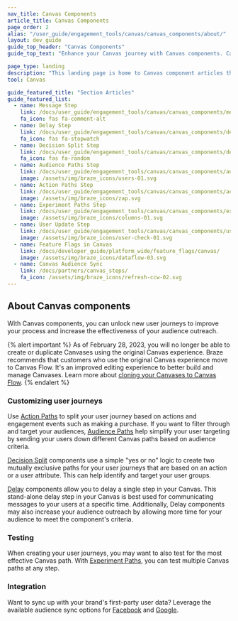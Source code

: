 ```yaml
---
nav_title: Canvas Components
article_title: Canvas Components
page_order: 2
alias: "/user_guide/engagement_tools/canvas/canvas_components/about/"
layout: dev_guide
guide_top_header: "Canvas Components"
guide_top_text: "Enhance your Canvas journey with Canvas components. Canvas components can be used to simplify the process of determining the effectiveness of your Canvas by replacing excessive full steps with just one. Components in Canvas refer to the personalized user journey in your Canvas branches."

page_type: landing
description: "This landing page is home to Canvas component articles that will help you create more advanced Canvases. Some of these components include the message step, delay step, decision split step, and more."
tool: Canvas

guide_featured_title: "Section Articles"
guide_featured_list:
  - name: Message Step
    link: /docs/user_guide/engagement_tools/canvas/canvas_components/message_step/
    fa_icon: fas fa-comment-alt
  - name: Delay Step
    link: /docs/user_guide/engagement_tools/canvas/canvas_components/delay_step/
    fa_icon: fas fa-stopwatch
  - name: Decision Split Step
    link: /docs/user_guide/engagement_tools/canvas/canvas_components/decision_split/
    fa_icon: fas fa-random
  - name: Audience Paths Step
    link: /docs/user_guide/engagement_tools/canvas/canvas_components/audience_paths/
    image: /assets/img/braze_icons/users-01.svg 
  - name: Action Paths Step  
    link: /docs/user_guide/engagement_tools/canvas/canvas_components/action_paths/
    image: /assets/img/braze_icons/zap.svg
  - name: Experiment Paths Step
    link: /docs/user_guide/engagement_tools/canvas/canvas_components/experiment_step/
    image: /assets/img/braze_icons/columns-01.svg
  - name: User Update Step
    link: /docs/user_guide/engagement_tools/canvas/canvas_components/user_update/
    image: /assets/img/braze_icons/user-check-01.svg
  - name: Feature Flags in Canvas
    link: /docs/developer_guide/platform_wide/feature_flags/canvas/
    image: /assets/img/braze_icons/dataflow-03.svg
  - name: Canvas Audience Sync
    link: /docs/partners/canvas_steps/
    fa_icon: /assets/img/braze_icons/refresh-ccw-02.svg
---
```


## About Canvas components

With Canvas components, you can unlock new user journeys to improve your process and increase the effectiveness of your audience outreach.

{% alert important %}
As of February 28, 2023, you will no longer be able to create or duplicate Canvases using the original Canvas experience. Braze recommends that customers who use the original Canvas experience move to Canvas Flow. It's an improved editing experience to better build and manage Canvases. Learn more about [cloning your Canvases to Canvas Flow]({{site.baseurl}}/user_guide/engagement_tools/canvas/managing_canvases/cloning_canvases/).
{% endalert %}

### Customizing user journeys

Use [Action Paths][1] to split your user journey based on actions and engagement events such as making a purchase. If you want to filter through and target your audiences, [Audience Paths][2] help simplify your user targeting by sending your users down different Canvas paths based on audience criteria.

[Decision Split][3] components use a simple "yes or no" logic to create two mutually exclusive paths for your user journeys that are based on an action or a user attribute. This can help identify and target your user groups.

[Delay][4] components allow you to delay a single step in your Canvas. This stand-alone delay step in your Canvas is best used for communicating messages to your users at a specific time. Additionally, Delay components may also increase your audience outreach by allowing more time for your audience to meet the component's criteria. 

### Testing
When creating your user journeys, you may want to also test for the most effective Canvas path. With [Experiment Paths][5], you can test multiple Canvas paths at any step. 

### Integration 
Want to sync up with your brand's first-party user data? Leverage the available audience sync options for [Facebook][6] and [Google][7]. <br><br>

[1]: {{site.baseurl}}/user_guide/engagement_tools/canvas/canvas_components/action_paths
[2]: {{site.baseurl}}/user_guide/engagement_tools/canvas/canvas_components/audience_paths
[3]: {{site.baseurl}}/user_guide/engagement_tools/canvas/canvas_components/decision_split
[4]: {{site.baseurl}}/user_guide/engagement_tools/canvas/canvas_components/delay_step
[5]: {{site.baseurl}}/user_guide/engagement_tools/canvas/canvas_components/experiment_step
[6]: {{site.baseurl}}/partners/canvas_steps/facebook_audience_sync
[7]: {{site.baseurl}}/partners/canvas_steps/google_audience_sync